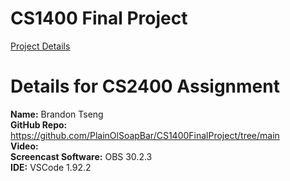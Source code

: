 # CS1400 Final Project
[Project Details](https://github.com/PlainOlSoapBar/CS1400FinalProject/files/15227615/CS.1400.Final.Project.pdf)

# Details for CS2400 Assignment  
**Name:** Brandon Tseng  
**GitHub Repo:** https://github.com/PlainOlSoapBar/CS1400FinalProject/tree/main  
**Video:**  
**Screencast Software:** OBS 30.2.3  
**IDE:** VSCode 1.92.2
